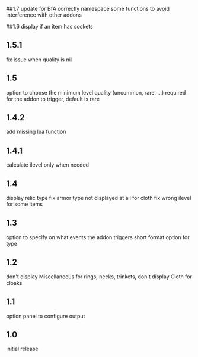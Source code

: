 ##1.7
update for BfA
correctly namespace some functions to avoid interference with other addons

##1.6
display if an item has sockets

## 1.5.1
fix issue when quality is nil

## 1.5
option to choose the minimum level quality (uncommon, rare, ...) required for the addon to trigger, default is rare

## 1.4.2
add missing lua function

## 1.4.1
calculate ilevel only when needed

## 1.4
display relic type
fix armor type not displayed at all for cloth
fix wrong ilevel for some items

## 1.3
option to specify on what events the addon triggers
short format option for type

## 1.2
don't display Miscellaneous for rings, necks, trinkets, don't display Cloth for cloaks

## 1.1
option panel to configure output

## 1.0
initial release